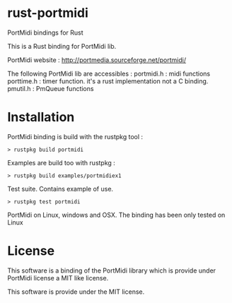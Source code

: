 rust-portmidi
=========


PortMidi bindings for Rust

This is a Rust binding for PortMidi lib.

PortMidi website  : http://portmedia.sourceforge.net/portmidi/

The following PortMidi lib are accessibles :
portmidi.h : midi functions
porttime.h : timer function. it's a rust implementation not a C binding.
pmutil.h : PmQueue functions



Installation
============

PortMidi binding is build with the rustpkg tool :

```Shell
> rustpkg build portmidi
```

Examples are build too with rustpkg :

```Shell
> rustpkg build examples/portmidiex1
```
Test suite. Contains example of use.
```Shell
> rustpkg test portmidi
```

PortMidi on Linux, windows and OSX. The binding has been only tested on Linux

License
=======

This software is a binding of the PortMidi library which is provide under  PortMidi license a MIT like license.

This software is provide under the MIT license.

